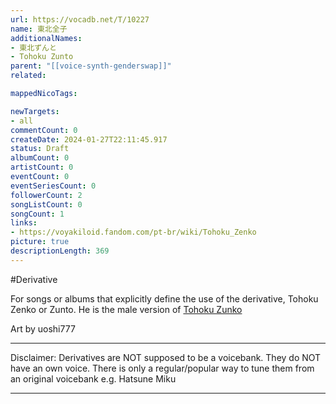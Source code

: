 ```yaml
---
url: https://vocadb.net/T/10227
name: 東北全子
additionalNames: 
- 東北ずんと
- Tohoku Zunto
parent: "[[voice-synth-genderswap]]"
related:

mappedNicoTags:

newTargets:
- all
commentCount: 0
createDate: 2024-01-27T22:11:45.917
status: Draft
albumCount: 0
artistCount: 0
eventCount: 0
eventSeriesCount: 0
followerCount: 2
songListCount: 0
songCount: 1
links: 
- https://voyakiloid.fandom.com/pt-br/wiki/Tohoku_Zenko
picture: true
descriptionLength: 369
---
```


#Derivative

For songs or albums that explicitly define the use of the derivative, Tohoku Zenko or Zunto. He is the male version of [Tohoku Zunko](https://vocadb.net/Ar/16933)

Art by uoshi777

___
Disclaimer:
Derivatives are NOT supposed to be a voicebank. They do NOT have an own voice. There is only a regular/popular way to tune them from an original voicebank e.g. Hatsune Miku

---

